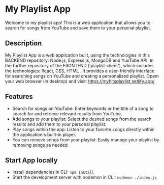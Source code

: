 # My Playlist App 

Welcome to my playlist app! This is a web application that allows you to search for songs from YouTube and save them to your personal playlist.

## Description

My Playlist App is a web application built, using the technologies in this BACKEND repository: Node.js, Express.js, MongoDB and YuoTube API. In the further repository of the 
FRONTEND ('playlist-client'), which includes the technologies: React, CSS, HTML . It provides a user-friendly interface for searching
songs on YouTube and creating a personalized playlist. Opem your web browser (in desktop) and visit: https://myhitsplaylist.netlify.app/

## Features

- Search for songs on YouTube: Enter keywords or the title of a song to search for and retrieve relevant results from YouTube.
- Add songs to your playlist: Select the desired songs from the search results and add them to your personal playlist.
- Play songs within the app: Listen to your favorite songs directly within the application's built-in player.
- You can remove songs from your playlist: Easily manage your playlist by removing songs as needed.

## Start App locally

- Install dependencies in CLI: `npm install`
- Start the development server with nodemon in CLI: `nodemon ./index.js`
